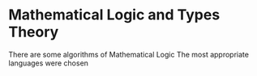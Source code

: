 # Mathematical Logic and Types Theory

There are some algorithms of Mathematical Logic
The most appropriate languages were chosen
